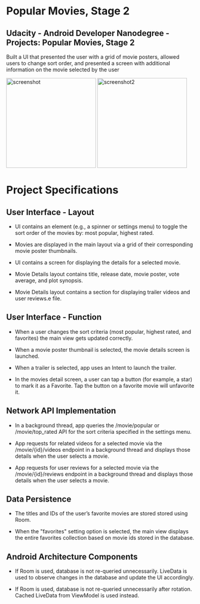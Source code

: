 # Popular Movies, Stage 2

## Udacity - Android Developer Nanodegree - Projects: Popular Movies, Stage 2

Built a UI that presented the user with a grid of movie posters, allowed users to change sort order, and presented a screen with additional information on the movie selected by the user

<p float="left">
<img raw="true" width="240" alt="screenshot" src="https://github.com/aencg/.github/blob/master/popular_movies_images/popular%20movies1.png?raw=true"> 
<img raw="true"  width="240"  alt="screenshot2" src="https://github.com/aencg/.github/blob/master/popular_movies_images/popular%20movies2.png?raw=true"> 
 </p>

# Project Specifications
## User Interface - Layout 

- UI contains an element (e.g., a spinner or settings menu) to toggle the sort order of the movies by: most popular, highest rated.

- Movies are displayed in the main layout via a grid of their corresponding movie poster thumbnails.

- UI contains a screen for displaying the details for a selected movie.

- Movie Details layout contains title, release date, movie poster, vote average, and plot synopsis.

- Movie Details layout contains a section for displaying trailer videos and user reviews.e file.
## User Interface - Function

- When a user changes the sort criteria (most popular, highest rated, and favorites) the main view gets updated correctly.

- When a movie poster thumbnail is selected, the movie details screen is launched.

- When a trailer is selected, app uses an Intent to launch the trailer.

- In the movies detail screen, a user can tap a button (for example, a star) to mark it as a Favorite. Tap the button on a favorite movie will unfavorite it.

## Network API Implementation

- In a background thread, app queries the /movie/popular or /movie/top_rated API for the sort criteria specified in the settings menu.

- App requests for related videos for a selected movie via the /movie/{id}/videos endpoint in a background thread and displays those details when the user selects a movie.

- App requests for user reviews for a selected movie via the /movie/{id}/reviews endpoint in a background thread and displays those details when the user selects a movie.

## Data Persistence
- The titles and IDs of the user’s favorite movies are stored stored using Room.

- When the "favorites" setting option is selected, the main view displays the entire favorites collection based on movie ids stored in the database.

## Android Architecture Components

- If Room is used, database is not re-queried unnecessarily. LiveData is used to observe changes in the database and update the UI accordingly.

- If Room is used, database is not re-queried unnecessarily after rotation. Cached LiveData from ViewModel is used instead. 

 
